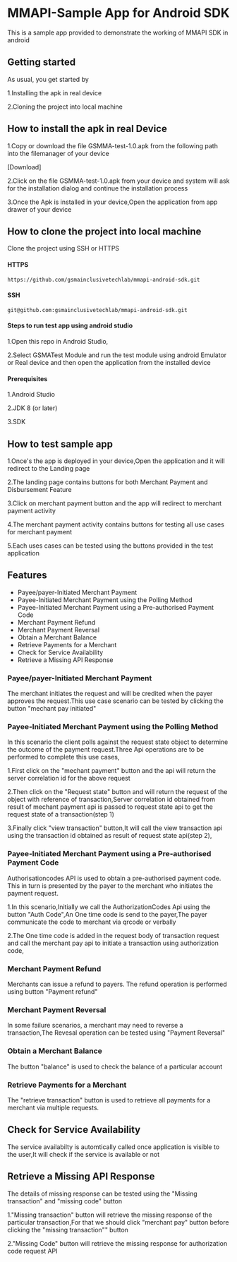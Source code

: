 
# MMAPI-Sample App for Android SDK

This is a sample app provided to demonstrate the working of MMAPI SDK in android



## Getting started



As usual, you get started by 

1.Installing  the apk in real device

2.Cloning the project into local machine



## How  to install the apk in real Device

1.Copy or download the file GSMMA-test-1.0.apk from the following path  into the filemanager of your  device
 
 [Download]

2.Click on the file GSMMA-test-1.0.apk from your device and system will ask for the installation dialog and continue the installation process 

3.Once the Apk is installed in your device,Open the application from app drawer of your device 


## How to clone the project into local machine


Clone the project using SSH or HTTPS 

#### HTTPS

```
https://github.com/gsmainclusivetechlab/mmapi-android-sdk.git

```

#### SSH  

```
git@github.com:gsmainclusivetechlab/mmapi-android-sdk.git

```

#### Steps to run test app using android studio

1.Open this repo in Android Studio,

2.Select GSMATest Module and run the test module using android Emulator or Real device and then open the application from the installed device


#### Prerequisites

1.Android Studio 

2.JDK 8 (or later)

3.SDK

## How to test sample app

1.Once's the app is deployed in your device,Open the application and it will redirect to the Landing page

2.The landing page contains buttons for both Merchant Payment and Disbursement Feature

3.Click on merchant payment button and the app will redirect to merchant payment activity

4.The merchant payment activity contains buttons for testing all use cases for merchant payment

5.Each uses cases can be tested using the buttons provided in the test application


## Features

- Payee/payer-Initiated Merchant Payment
- Payee-Initiated Merchant Payment using the Polling Method
- Payee-Initiated Merchant Payment using a Pre-authorised Payment Code
- Merchant Payment Refund
- Merchant Payment Reversal
- Obtain a Merchant Balance
- Retrieve Payments for a Merchant
- Check for Service Availability
- Retrieve a Missing API Response


### Payee/payer-Initiated Merchant Payment

The merchant initiates the request and will be credited when the payer approves the request.This use case scenario can be tested by clicking the  button "mechant pay initiated"

### Payee-Initiated Merchant Payment using the Polling Method

In this scenario the client polls against the request state object to determine the outcome of the payment request.Three Api operations are to be performed to complete this use cases,

1.First click on the "mechant payment" button and the api will return the server correlation id for the above request

2.Then click on the "Request state" button and will return the request of the object with reference of transaction,Server correlation id obtained from result of mechant payment api is passed to request state api to get the request state of a transaction(step 1)

3.Finally click "view transaction" button,It will  call the view transaction api using the transaction id obtained as result of request state api(step 2),


### Payee-Initiated Merchant Payment using a Pre-authorised Payment Code

Authorisationcodes API is used to obtain a pre-authorised payment code. This in turn is presented by the payer to the merchant who initiates the payment request.

1.In this scenario,Initially we call the AuthorizationCodes Api using the button "Auth Code",An One time code is send to the payer,The payer communicate the code to merchant via qrcode or verbally 

2.The One time code is added in the request body of transaction request and call the merchant pay api to initiate a transaction using authorization code, 

### Merchant Payment Refund

Merchants can issue a refund to payers. The refund operation is performed using button "Payment refund"

### Merchant Payment Reversal

In some failure scenarios, a merchant may need to reverse a transaction,The Revesal operation can be tested using "Payment Reversal"

### Obtain a Merchant Balance

The button "balance" is used to check the balance of a particular account

### Retrieve Payments for a Merchant

The "retrieve transaction" button is used to retrieve all payments for a merchant via multiple requests.

## Check for Service Availability

The service availabilty is automtically called once application is visible to the user,It will check if the service is available or not

## Retrieve a Missing API Response

The details of missing response can be tested using the "Missing transaction" and "missing code" button

1."Missing transaction" button  will retrieve the missing response of the  particular transaction,For that we should click "merchant pay" button before clicking the "missing transaction"" button

2."Missing Code" button will retrieve the missing response for authorization code request API
